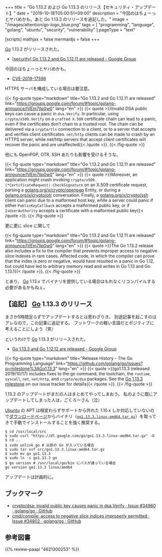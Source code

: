 +++
title = "Go 1.13.2 および Go 1.13.3 のリリース【セキュリティ・アップデート】"
date =  "2019-10-18T05:00:51+09:00"
description = "今回のはちょーっとヤバめかも。あと Go 1.13.3 のリリースを追記した。"
image = "/images/attention/go-logo_blue.png"
tags  = [ "programming", "language", "golang", "ubuntu", "security", "vulnerability" ]
pageType = "text"

[scripts]
  mathjax = false
  mermaidjs = false
+++

[Go] 1.13.2 がリリースされた。

- [[security] Go 1.13.2 and Go 1.12.11 are released - Google Group](https://groups.google.com/forum/#!topic/golang-announce/lVEm7llp0w0)

今回のはちょーっとヤバめかも。

- [CVE-2019-17596](https://nvd.nist.gov/vuln/detail/CVE-2019-17596)

HTTPS サーバを構成している場合は要注意。

{{< fig-quote type="markdown" title="Go 1.13.2 and Go 1.12.11 are released" link="https://groups.google.com/forum/#!topic/golang-announce/lVEm7llp0w0" lang="en" >}}
{{< quote >}}Invalid DSA public keys can cause a panic in `dsa.Verify`. In particular, using `crypto/x509.Verify` on a `crafted X.509` certificate chain can lead to a panic, even if the certificates don’t chain to a trusted root. The chain can be delivered via a `crypto/tls` connection to a client, or to a server that accepts and verifies client certificates. `net/http` clients can be made to crash by an HTTPS server, while net/http servers that accept client certificates will recover the panic and are unaffected{{< /quote >}}.
{{< /fig-quote >}}

他にも OpenPGP, OTR, SSH あたりも影響を受けるそうな。

{{< fig-quote type="markdown" title="Go 1.13.2 and Go 1.12.11 are released" link="https://groups.google.com/forum/#!topic/golang-announce/lVEm7llp0w0" lang="en" >}}
{{< quote >}}Moreover, an application might crash invoking `crypto/x509.(*CertificateRequest).CheckSignature` on an X.509 certificate request, parsing a [golang.org/x/crypto/openpgp](http://golang.org/x/crypto/openpgp) Entity, or during a [golang.org/x/crypto/otr](http://golang.org/x/crypto/otr) conversation. Finally, a [golang.org/x/crypto/ssh](http://golang.org/x/crypto/ssh) client can panic due to a malformed host key, while a server could panic if either `PublicKeyCallback` accepts a malformed public key, or if `IsUserAuthority` accepts a certificate with a malformed public key{{< /quote >}}.
{{< /fig-quote >}}

更に更に slice に関して

{{< fig-quote type="markdown" title="Go 1.13.2 and Go 1.12.11 are released" link="https://groups.google.com/forum/#!topic/golang-announce/lVEm7llp0w0" lang="en" >}}
{{< quote >}}The Go 1.13.2 release also includes a fix to the compiler that prevents improper access to negative slice indexes in rare cases. Affected code, in which the compiler can prove that the index is zero or negative, would have resulted in a panic in Go 1.12, but could have led to arbitrary memory read and writes in Go 1.13 and Go 1.13.1{{< /quote >}}.
{{< /fig-quote >}}

とあり， [Go] 1.13.x でバイナリを提供している場合はもれなくリコンパイルする必要があるかもねぇ。

## 【追記】 [Go] 1.13.3 のリリース

まさか5時間足らずでアップデートするとは思わざりき。
別途記事を起こすのはアレなので，この記事に追記する。
フットワークの軽い言語だとポジティブに考えることにしよう（笑）

というわけで [Go] 1.13.3 がリリースされた。

- [Go 1.13.3 and Go 1.12.12 are released - Google Group](https://groups.google.com/forum/#!topic/golang-announce/R3XK-Wf-Mtk)

{{< fig-quote type="markdown" title="Release History - The Go Programming Language" link="https://github.com/golang/go/issues?q=milestone%3AGo1.13.3" lang="en" >}}
{{< quote >}}go1.13.3 (released 2019/10/17) includes fixes to the go command, the toolchain, the `runtime`, `syscall`, `net`, `net/http`, and `crypto/ecdsa` packages. See the [Go 1.13.3 milestone](https://github.com/golang/go/issues?q=milestone%3AGo1.13.3) on our issue tracker for details{{< /quote >}}.
{{< /fig-quote >}}

1.13.2 のアップデートがまだの人はまとめてやってしまおう。
私のように既にアップデートしてしまった人は，ごくろーさん（泣）

[Ubuntu] の APT は相変わらずサポートから外れた 1.10.x しか対応していないので[ダウンロードページ](https://golang.org/dl/ "Downloads - The Go Programming Language")からバイナリ（[`go1.13.3.linux-amd64.tar.gz`](https://dl.google.com/go/go1.13.3.linux-amd64.tar.gz)）を取ってきて手動でインストールすることを強く推奨する。

```text
$ cd /usr/local/src
$ sudo curl "https://dl.google.com/go/go1.13.3.linux-amd64.tar.gz" -O
$ cd ..
$ sudo unlink go # 以前の Go が入っている場合
$ sudo tar xvf src/go1.13.3.linux-amd64.tar.gz
$ sudo mv go go1.13.3
$ sudo ln -s go1.13.3 go
$ go version # /usr/local/go/bin にパスが通っている場合
go version go1.13.3 linux/amd64
```

アップデートは計画的に。

## ブックマーク

- [crypto/dsa: invalid public key causes panic in dsa.Verify · Issue #34960 · golang/go · GitHub](https://github.com/golang/go/issues/34960)
- [cmd/compile: access to negative slice indices improperly permitted · Issue #34802 · golang/go · GitHub](https://github.com/golang/go/issues/34802)

[Go]: https://go.dev/
[Go 言語]: https://golang.org/ "The Go Programming Language"
[Ubuntu]: https://www.ubuntu.com/ "The leading operating system for PCs, IoT devices, servers and the cloud | Ubuntu"

## 参考図書

{{% review-paapi "4621300253" %}} <!-- プログラミング言語Go -->
